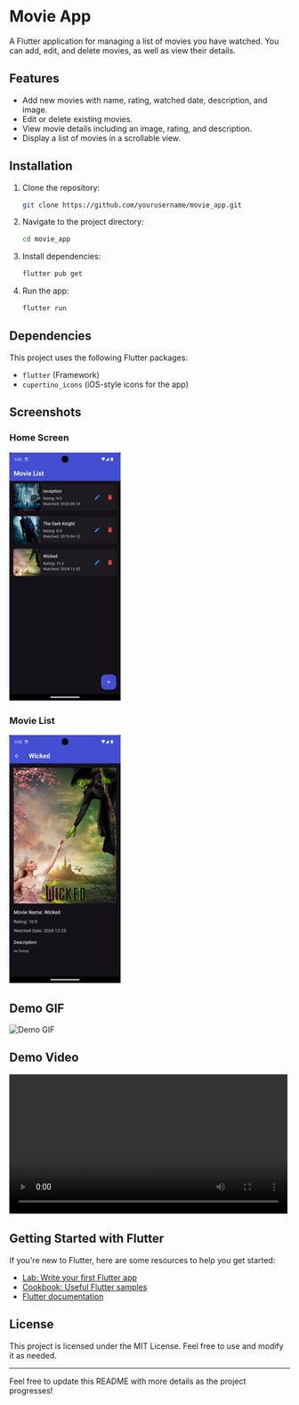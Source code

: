 # Movie App

A Flutter application for managing a list of movies you have watched. You can add, edit, and delete movies, as well as view their details.

## Features
- Add new movies with name, rating, watched date, description, and image.
- Edit or delete existing movies.
- View movie details including an image, rating, and description.
- Display a list of movies in a scrollable view.

## Installation
1. Clone the repository:
   ```sh
   git clone https://github.com/yourusername/movie_app.git
   ```
2. Navigate to the project directory:
   ```sh
   cd movie_app
   ```
3. Install dependencies:
   ```sh
   flutter pub get
   ```
4. Run the app:
   ```sh
   flutter run
   ```

## Dependencies
This project uses the following Flutter packages:
- `flutter` (Framework)
- `cupertino_icons` (iOS-style icons for the app)

## Screenshots

### Home Screen
<img src="assets/images/ScreenPageList.png" alt="Home Screen" width="200"/>

### Movie List
<img src="assets/images/ScreenPageDes.png" alt="Movie List" width="200"/>

## Demo GIF

![Demo GIF](assets/video/demo.gif)


## Demo Video

<video width="500" controls>
  <source src="assets/video/demo.mp4" type="video/mp4">
  Your browser does not support the video tag.
</video>


## Getting Started with Flutter
If you're new to Flutter, here are some resources to help you get started:
- [Lab: Write your first Flutter app](https://docs.flutter.dev/get-started/codelab)
- [Cookbook: Useful Flutter samples](https://docs.flutter.dev/cookbook)
- [Flutter documentation](https://docs.flutter.dev/)

## License
This project is licensed under the MIT License. Feel free to use and modify it as needed.

---
Feel free to update this README with more details as the project progresses!

